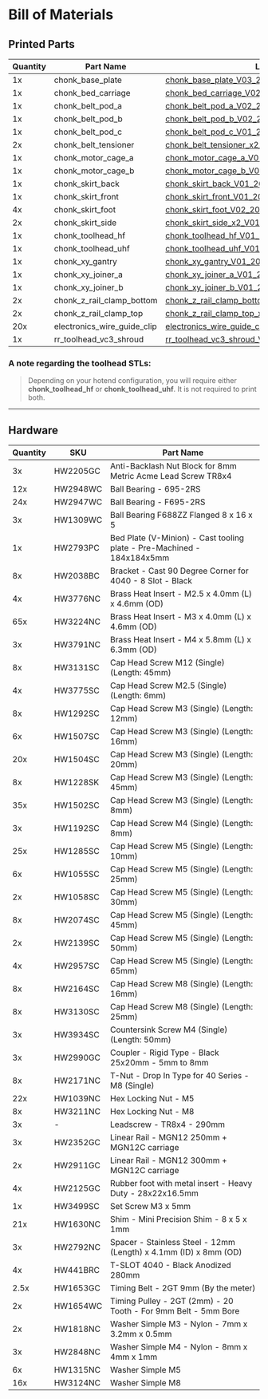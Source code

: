 # Bill of Materials

## Printed Parts
| Quantity | Part Name | Link |
| -------- | --------- | ---- | 
| 1x | chonk_base_plate | [chonk_base_plate_V03_20240509.stl](https://github.com/Rat-Rig/V-Chonk/blob/main/stl/chonk_base_plate_V03_20240509.stl) |
| 1x | chonk_bed_carriage | [chonk_bed_carriage_V02_20240606.stl](https://github.com/Rat-Rig/V-Chonk/blob/main/stl/chonk_bed_carriage_V02_20240606.stl) |
| 1x | chonk_belt_pod_a | [chonk_belt_pod_a_V02_20240411.stl](https://github.com/Rat-Rig/V-Chonk/blob/main/stl/chonk_belt_pod_a_V02_20240411.stl) |
| 1x | chonk_belt_pod_b | [chonk_belt_pod_b_V02_20240411.stl](https://github.com/Rat-Rig/V-Chonk/blob/main/stl/chonk_belt_pod_b_V02_20240411.stl) |
| 1x | chonk_belt_pod_c | [chonk_belt_pod_c_V01_20240411.stl](https://github.com/Rat-Rig/V-Chonk/blob/main/stl/chonk_belt_pod_c_V01_20240411.stl) |
| 2x | chonk_belt_tensioner | [chonk_belt_tensioner_x2_V01_20240329.stl](https://github.com/Rat-Rig/V-Chonk/blob/main/stl/chonk_belt_tensioner_x2_V01_20240329.stl) |
| 1x | chonk_motor_cage_a | [chonk_motor_cage_a_V01_20240329.stl](https://github.com/Rat-Rig/V-Chonk/blob/main/stl/chonk_motor_cage_a_V01_20240329.stl) |
| 1x | chonk_motor_cage_b | [chonk_motor_cage_b_V01_20240329.stl](https://github.com/Rat-Rig/V-Chonk/blob/main/stl/chonk_motor_cage_b_V01_20240329.stl) |
| 1x | chonk_skirt_back | [chonk_skirt_back_V01_20240329.stl](https://github.com/Rat-Rig/V-Chonk/blob/main/stl/chonk_skirt_back_V01_20240329.stl) |
| 1x | chonk_skirt_front | [chonk_skirt_front_V01_20240329.stl](https://github.com/Rat-Rig/V-Chonk/blob/main/stl/chonk_skirt_front_V01_20240329.stl) |
| 4x | chonk_skirt_foot | [chonk_skirt_foot_V02_20240509.stl](https://github.com/Rat-Rig/V-Chonk/blob/main/stl/chonk_skirt_foot_V02_20240509.stl) |
| 2x | chonk_skirt_side | [chonk_skirt_side_x2_V01_20240329.stl](https://github.com/Rat-Rig/V-Chonk/blob/main/stl/chonk_skirt_side_x2_V01_20240329.stl) |
| 1x | chonk_toolhead_hf | [chonk_toolhead_hf_V01_20240411.stl](https://github.com/Rat-Rig/V-Chonk/blob/main/stl/chonk_toolhead_hf_V01_20240411.stl) |
| 1x | chonk_toolhead_uhf | [chonk_toolhead_uhf_V01_20240411.stl](https://github.com/Rat-Rig/V-Chonk/blob/main/stl/chonk_toolhead_uhf_V01_20240411.stl) |
| 1x | chonk_xy_gantry | [chonk_xy_gantry_V01_20240329.stl](https://github.com/Rat-Rig/V-Chonk/blob/main/stl/chonk_xy_gantry_V01_20240329.stl) |
| 1x | chonk_xy_joiner_a | [chonk_xy_joiner_a_V01_20240329.stl](https://github.com/Rat-Rig/V-Chonk/blob/main/stl/chonk_xy_joiner_a_V01_20240329.stl) |
| 1x | chonk_xy_joiner_b | [chonk_xy_joiner_b_V01_20240329.stl](https://github.com/Rat-Rig/V-Chonk/blob/main/stl/chonk_xy_joiner_b_V01_20240329.stl) |
| 2x | chonk_z_rail_clamp_bottom | [chonk_z_rail_clamp_bottom_V01_20240329.stl](https://github.com/Rat-Rig/V-Chonk/blob/main/stl/chonk_z_rail_clamp_bottom_V01_20240329.stl) |
| 2x | chonk_z_rail_clamp_top | [chonk_z_rail_clamp_top_x2_V01_20240329.stl](https://github.com/Rat-Rig/V-Chonk/blob/main/stl/chonk_z_rail_clamp_top_x2_V01_20240329.stl) |
| 20x | electronics_wire_guide_clip | [electronics_wire_guide_clip_x20_V01_20240329.stl](https://github.com/Rat-Rig/V-Chonk/blob/main/stl/electronics_wire_guide_clip_x20_V01_20240329.stl) |
| 1x | rr_toolhead_vc3_shroud | [rr_toolhead_vc3_shroud_V01_20240329.stl](https://github.com/Rat-Rig/V-Chonk/blob/main/stl/rr_toolhead_vc3_shroud_V01_20240329.stl) |

### A note regarding the toolhead STLs:
> 
> Depending on your hotend configuration, you will require either **chonk_toolhead_hf** or **chonk_toolhead_uhf**. It is not required to print both.

---
## Hardware
| Quantity | SKU | Part Name |
| -------- | --- | --------- |
| 3x | HW2205GC | Anti-Backlash Nut Block for 8mm Metric Acme Lead Screw TR8x4 |
| 12x | HW2948WC | Ball Bearing - 695-2RS |
| 24x | HW2947WC | Ball Bearing - F695-2RS |
| 3x | HW1309WC | Ball Bearing F688ZZ Flanged 8 x 16 x 5 |
| 1x | HW2793PC | Bed Plate (V-Minion) - Cast tooling plate - Pre-Machined - 184x184x5mm |
| 8x | HW2038BC | Bracket - Cast 90 Degree Corner for 4040 - 8 Slot - Black |
| 4x | HW3776NC | Brass Heat Insert - M2.5 x 4.0mm (L) x 4.6mm (OD) |
| 65x | HW3224NC | Brass Heat Insert - M3 x 4.0mm (L) x 4.6mm (OD) |
| 3x | HW3791NC | Brass Heat Insert - M4 x 5.8mm (L) x 6.3mm (OD) |
| 8x | HW3131SC | Cap Head Screw M12 (Single) (Length: 45mm) |
| 4x | HW3775SC | Cap Head Screw M2.5 (Single) (Length: 6mm) |
| 8x | HW1292SC | Cap Head Screw M3 (Single) (Length: 12mm) |
| 6x | HW1507SC | Cap Head Screw M3 (Single) (Length: 16mm) |
| 20x | HW1504SC | Cap Head Screw M3 (Single) (Length: 20mm) |
| 8x | HW1228SK | Cap Head Screw M3 (Single) (Length: 45mm) |
| 35x | HW1502SC | Cap Head Screw M3 (Single) (Length: 8mm) |
| 3x | HW1192SC | Cap Head Screw M4 (Single) (Length: 8mm) |
| 25x | HW1285SC | Cap Head Screw M5 (Single) (Length: 10mm) |
| 6x | HW1055SC | Cap Head Screw M5 (Single) (Length: 25mm) |
| 2x | HW1058SC | Cap Head Screw M5 (Single) (Length: 30mm) |
| 8x | HW2074SC | Cap Head Screw M5 (Single) (Length: 45mm) |
| 2x | HW2139SC | Cap Head Screw M5 (Single) (Length: 50mm) |
| 4x | HW2957SC | Cap Head Screw M5 (Single) (Length: 65mm) |
| 8x | HW2164SC	| Cap Head Screw M8 (Single) (Length: 16mm) |
| 8x | HW3130SC | Cap Head Screw M8 (Single) (Length: 25mm) |
| 3x | HW3934SC | Countersink Screw M4 (Single) (Length: 50mm) |
| 3x | HW2990GC | Coupler - Rigid Type - Black 25x20mm - 5mm to 8mm |
| 8x | HW2171NC	| T-Nut - Drop In Type for 40 Series - M8 (Single) |
| 22x | HW1039NC | Hex Locking Nut - M5 |
| 8x | HW3211NC | Hex Locking Nut - M8 |
| 3x | - | Leadscrew - TR8x4 - 290mm |
| 3x | HW2352GC | Linear Rail - MGN12 250mm + MGN12C carriage |
| 2x | HW2911GC | Linear Rail - MGN12 300mm + MGN12C carriage |
| 4x | HW2125GC | Rubber foot with metal insert - Heavy Duty - 28x22x16.5mm |
| 1x | HW3499SC | Set Screw M3 x 5mm |
| 21x | HW1630NC | Shim - Mini Precision Shim - 8 x 5 x 1mm |
| 3x | HW2792NC | Spacer - Stainless Steel - 12mm (Length) x 4.1mm (ID) x 8mm (OD) |
| 4x | HW441BRC | T-SLOT 4040 - Black Anodized 280mm |
| 2.5x | HW1653GC | Timing Belt  - 2GT 9mm (By the meter) |
| 2x | HW1654WC | Timing Pulley - 2GT (2mm) - 20 Tooth - For 9mm Belt - 5mm Bore |
| 2x | HW1818NC | Washer Simple M3 - Nylon - 7mm x 3.2mm x 0.5mm |
| 3x | HW2848NC | Washer Simple M4 - Nylon - 8mm x 4mm x 1mm |
| 6x | HW1315NC | Washer Simple M5 |
| 16x | HW3124NC | Washer Simple M8 |
